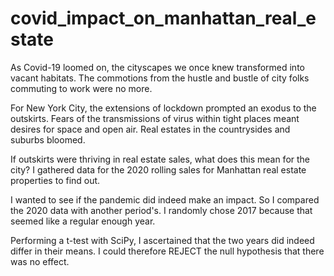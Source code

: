 # covid_impact_on_manhattan_real_estate

As Covid-19 loomed on, the cityscapes we once knew transformed into vacant habitats. The commotions from the hustle and bustle of city folks commuting to work were no more. 

For New York City, the extensions of lockdown prompted an exodus to the outskirts. Fears of the transmissions of virus within tight places meant desires for space and open air. Real estates in the countrysides and suburbs bloomed. 

If outskirts were thriving in real estate sales, what does this mean for the city? I gathered data for the 2020 rolling sales for Manhattan real estate properties to find out. 

I wanted to see if the pandemic did indeed make an impact. So I compared the 2020 data with another period's. I randomly chose 2017 because that seemed like a regular enough year. 

Performing a t-test with SciPy, I ascertained that the two years did indeed differ in their means. I could therefore REJECT the null hypothesis that there was no effect. 

